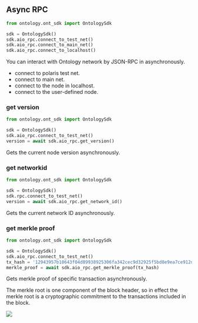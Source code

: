 ## Async RPC

```python
from ontology.ont_sdk import OntologySdk

sdk = OntologySdk()
sdk.aio_rpc.connect_to_test_net()
sdk.aio_rpc.connect_to_main_net()
sdk.aio_rpc.connect_to_localhost()
```

You can interact with Ontology network by JSON-RPC in asynchronously.

- connect to polaris test net.
- connect to main net.
- connect to the node in localhost.
- connect to the user-defined node.

### get version

```python
from ontology.ont_sdk import OntologySdk

sdk = OntologySdk()
sdk.aio_rpc.connect_to_test_net()
version = await sdk.aio_rpc.get_version()
```

Gets the current node version asynchronously.

### get networkid

```python
from ontology.ont_sdk import OntologySdk

sdk = OntologySdk()
sdk.rpc.connect_to_test_net()
version = await sdk.aio_rpc.get_network_id()
```

Gets the current network ID asynchronously.

### get merkle proof

```python
from ontology.ont_sdk import OntologySdk

sdk = OntologySdk()
sdk.aio_rpc.connect_to_test_net()
tx_hash = '12943957b10643f04d89938925306fa342cec9d32925f5bd8e9ea7ce912d16d3'
merkle_proof = await sdk.aio_rpc.get_merkle_proof(tx_hash)
```

Gets merkle proof of specific transaction asynchronously.

<aside class="success">
The merkle root is one component of the block header, so in effect the merkle root is a cryptographic commitment to the transactions included in the block.
</aside>

![](merkle-tree.png)